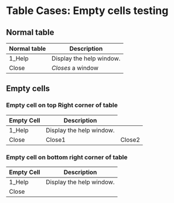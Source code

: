 # Table Cases: Empty cells testing

## Normal table
| Normal table | Description          |
| ------------- | ----------- |
| 1_Help      | Display the help window.|
| Close     | _Closes_ a window     |

## Empty cells

### Empty cell on top Right corner of table
<table>
<thead>
<tr>
<th>Empty Cell</th>
<th>Description</th>
</tr>
</thead>
<tbody>
<tr>
<td>1_Help</td>
<td>Display the help window.</td>
</tr>
<tr>
<td>Close</td>
<td>Close1</td>
<td>Close2</td>
</tr>
</tbody>
</table> 

### Empty cell on bottom right corner of table

<table>
<thead>
<tr>
<th>Empty Cell</th>
<th>Description</th>
</tr>
</thead>
<tbody>
<tr>
<td>1_Help</td>
<td>Display the help window.</td>
</tr>
<tr>
<td>Close</td>
</tr>
</tbody>
</table>

